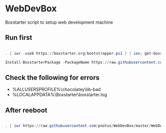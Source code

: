 # WebDevBox
Boxstarter script to setup web development machine

## Run first
```powershell

. { iwr -useb https://boxstarter.org/bootstrapper.ps1 } | iex; get-boxstarter -Force

Install-BoxstarterPackage -PackageName https://raw.githubusercontent.com/pnotus/WebDevBox/master/WebDevBox1.ps1 -DisableReboots

```
## Check the following for errors
* %ALLUSERSPROFILE%\chocolatey\lib-bad
* %LOCALAPPDATA%\Boxstarter\boxstarter.log

_<Reboot machine>_

## After reeboot
```powershell

. { iwr https://raw.githubusercontent.com/pnotus/WebDevBox/master/WebDevBox2_AfterReboot.ps1 } | iex

```
